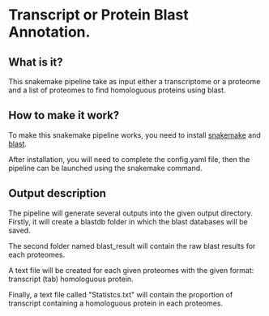 # Transcript or Protein Blast Annotation.

## What is it?

This snakemake pipeline take as input either a transcriptome or a proteome and a list of proteomes to find homologuous proteins using blast.

## How to make it work?

To make this snakemake pipeline works, you need to install [snakemake](https://snakemake.readthedocs.io/en/stable/) and [blast](https://blast.ncbi.nlm.nih.gov/Blast.cgi?CMD=Web&PAGE_TYPE=BlastDocs&DOC_TYPE=Download).

After installation, you will need to complete the config.yaml file, then the pipeline can be launched using the snakemake command.

## Output description

The pipeline will generate several outputs into the given output directory. Firstly, it will create a blastdb folder in which the blast databases will be saved.

The second folder named blast_result will contain the raw blast results for each proteomes.

A text file will be created for each given proteomes with the given format: transcript (tab) homologuous protein.

Finally, a text file called "Statistcs.txt" will contain the proportion of transcript containing a homologuous protein in each proteomes.